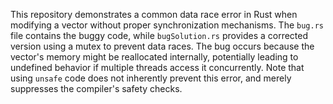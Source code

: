 This repository demonstrates a common data race error in Rust when modifying a vector without proper synchronization mechanisms. The `bug.rs` file contains the buggy code, while `bugSolution.rs` provides a corrected version using a mutex to prevent data races.  The bug occurs because the vector's memory might be reallocated internally, potentially leading to undefined behavior if multiple threads access it concurrently. Note that using `unsafe` code does not inherently prevent this error, and merely suppresses the compiler's safety checks.